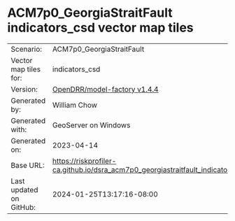 # ACM7p0_GeorgiaStraitFault indicators_csd vector map tiles

|    			|			|
| --------------------- | --------------------- |
| Scenario:		| ACM7p0_GeorgiaStraitFault		|
| Vector map tiles for:	| indicators_csd		|
| Version:		| [OpenDRR/model-factory v1.4.4](https://github.com/OpenDRR/model-factory/releases/tag/v1.4.4)	|
| Generated by:		| William Chow	|
| Generated with:	| GeoServer on Windows	|
| Generated on:		| 2023-04-14	|
| Base URL:		| <https://riskprofiler-ca.github.io/dsra_acm7p0_georgiastraitfault_indicators_csd/> |
| Last updated on GitHub: | 2024-01-25T13:17:16-08:00 |
